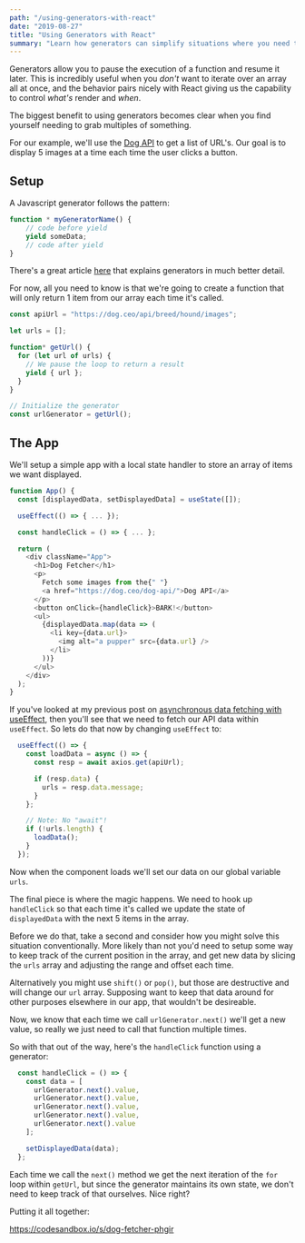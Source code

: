 ```yaml
---
path: "/using-generators-with-react"
date: "2019-08-27"
title: "Using Generators with React"
summary: "Learn how generators can simplify situations where you need to get data in 'chunks'."
---
```

Generators allow you to pause the execution of a function and resume it later. This is incredibly useful when you *don't* want to iterate over an array all at once, and the behavior pairs nicely with React giving us the capability to control *what's* render and *when*.

The biggest benefit to using generators becomes clear when you find yourself needing to grab multiples of something.

For our example, we'll use the [Dog API](https://dog.ceo/dog-api/) to get a list of URL's. Our goal is to display 5 images at a time each time the user clicks a button.

## Setup

A Javascript generator follows the pattern:
```javascript
function * myGeneratorName() {
    // code before yield
    yield someData;
    // code after yield
}
```

There's a great article [here](https://codeburst.io/understanding-generators-in-es6-javascript-with-examples-6728834016d5) that explains generators in much better detail. 

For now, all you need to know is that we're going to create a function that will only return 1 item from our array each time it's called.

```javascript
const apiUrl = "https://dog.ceo/api/breed/hound/images";

let urls = [];

function* getUrl() {
  for (let url of urls) {
    // We pause the loop to return a result
    yield { url };
  }
}

// Initialize the generator
const urlGenerator = getUrl();
```


## The App

We'll setup a simple app with a local state handler to store an array of items we want displayed.

```javascript
function App() {
  const [displayedData, setDisplayedData] = useState([]);

  useEffect(() => { ... });

  const handleClick = () => { ... };

  return (
    <div className="App">
      <h1>Dog Fetcher</h1>
      <p>
        Fetch some images from the{" "}
        <a href="https://dog.ceo/dog-api/">Dog API</a>
      </p>
      <button onClick={handleClick}>BARK!</button>
      <ul>
        {displayedData.map(data => (
          <li key={data.url}>
            <img alt="a pupper" src={data.url} />
          </li>
        ))}
      </ul>
    </div>
  );
}
```

If you've looked at my previous post on [asynchronous data fetching with useEffect](/react-hooks-async-useeffect), then you'll see that we need to fetch our API data within `useEffect`. So lets do that now by changing `useEffect` to:

```javascript
  useEffect(() => {
    const loadData = async () => {
      const resp = await axios.get(apiUrl);

      if (resp.data) {
        urls = resp.data.message;
      }
    };

    // Note: No "await"!
    if (!urls.length) {
      loadData();
    }
  });
```

Now when the component loads we'll set our data on our global variable `urls`.

The final piece is where the magic happens. We need to hook up `handleClick` so that each time it's called we update the state of `displayedData` with the next 5 items in the array.

Before we do that, take a second and consider how you might solve this situation conventionally. More likely than not you'd need to setup some way to keep track of the current position in the array, and get new data by slicing the `urls` array and adjusting the range and offset each time.

Alternatively you might use `shift()` or `pop()`, but those are destructive and will change our `url` array. Supposing want to keep that data around for other purposes elsewhere in our app, that wouldn't be desireable.

Now, we know that each time we call `urlGenerator.next()` we'll get a new value, so really we just need to call that function multiple times.

So with that out of the way, here's the `handleClick` function using a generator:

```javascript
  const handleClick = () => {
    const data = [
      urlGenerator.next().value,
      urlGenerator.next().value,
      urlGenerator.next().value,
      urlGenerator.next().value,
      urlGenerator.next().value
    ];

    setDisplayedData(data);
  };
```

Each time we call the `next()` method we get the next iteration of the `for` loop within `getUrl`, but since the generator maintains its own state, we don't need to keep track of that ourselves. Nice right?

Putting it all together:

https://codesandbox.io/s/dog-fetcher-phgir
